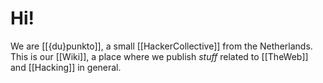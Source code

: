 # Hi!

We are [[{du}punkto]], a small [[HackerCollective]] from the Netherlands. This is our [[Wiki]], a place where we publish _stuff_ related to [[TheWeb]] and [[Hacking]] in general.
